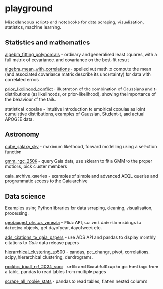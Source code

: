 # playground
Miscellaneous scripts and notebooks for data scraping, visualisation, statistics, machine learning.



## Statistics and mathematics

[algebra_fitting_polynomials](/statistics/algebra_fitting_polynomials.ipynb) - ordinary and generalised least squares, with a full matrix of covariance, and covariance on the best-fit result

[algebra_mean_with_correlations](/statistics/algebra_mean_with_correlations.ipynb) - spelled out math to compute the mean (and associated covariance matrix describe its uncertainty) for data with correlated errors

[prior_likelihood_conflict](/statistics/prior_likelihood_conflict.ipynb) - illustration of the combination of Gaussians and t-distributions (as likelihoods, or prior-likelihood), showing the importance of the behaviour of the tails.

[statistical_copulae](/statistics/statistical_copulae.ipynb) - intuitive introduction to empirical copulae as joint cumulative distributions, examples of Gaussian, Student-t, and actual APOGEE data.

## Astronomy

[cube_galaxy_sky](/statistics/cube_galaxy_sky.ipynb) - maximum likelihood, forward modelling using a selection function

[gmm_ngc_2506](/statistics/gmm_ngc_2506.ipynb) - query Gaia data, use sklearn to fit a GMM to the proper motions, pick cluster members

[gaia_archive_queries](/statistics/gaia_archive_queries.ipynb) - examples of simple and advanced ADQL queries and programmatic access to the Gaia archive

## Data science

Examples using Python libraries for data scraping, cleaning, visualisation, processing.

[geotagged_photos_venezia](geotagged_photos_venezia.ipynb) - FlickrAPI, convert date+time strings to `datetime` objects, get dayofyear, dayofweek etc.

[ads_citations_to_gaia_papers](ads_citations_to_gaia_papers.ipynb) - use ADS API and pandas to display monthly citations to *Gaia* data release papers

[hierarchical_clustering_sp500](hierarchical_clustering_sp500.ipynb) - pandas, pct_change, pivot, correlations. scipy, hierarchical clustering, dendrograms. 

[rookies_bball_ref_2024_race](/nba/rookies_bball_ref_2024_race.ipynb) - urllib and BeautifulSoup to get html tags from a table, pandas to read tables from multiple pages

[scrape_all_rookie_stats](/nba/scrape_all_rookie_stats.ipynb) - pandas to read tables, flatten nested columns





